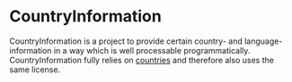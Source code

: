 # CountryInformation

CountryInformation is a project to provide certain country- and language-information in a way which is well processable programmatically.
CountryInformation fully relies on [countries](https://github.com/mledoze/countries) and therefore also uses the same license.
